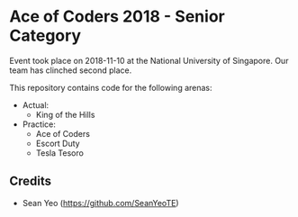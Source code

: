 # Ace of Coders 2018 - Senior Category
Event took place on 2018-11-10 at the National University of Singapore. Our team has clinched second place.

This repository contains code for the following arenas:
* Actual:
  * King of the Hills
* Practice:
  * Ace of Coders
  * Escort Duty
  * Tesla Tesoro

## Credits
* Sean Yeo (https://github.com/SeanYeoTE)
